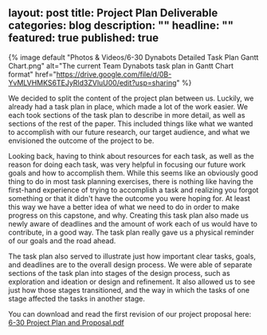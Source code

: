 layout: post
title: Project Plan Deliverable
categories: blog
description: ""
headline: ""
featured: true
published: true
---

{% image default "Photos & Videos/6-30 Dynabots Detailed Task Plan Gantt Chart.png" alt="The current Team Dynabots task plan in Gantt Chart format" href="https://drive.google.com/file/d/0B-YvMLVHMKS6TEJyRld3ZVluU00/edit?usp=sharing" %}

We decided to split the content of the project plan between us. Luckily, we already had a task plan in place, which made a lot of the work easier. We each took sections of the task plan to describe in more detail, as well as sections of the rest of the paper. This included things like what we wanted to accomplish with our future research, our target audience, and what we envisioned the outcome of the project to be.

Looking back, having to think about resources for each task, as well as the reason for doing each task, was very helpful in focusing our future work goals and how to accomplish them. While this seems like an obviously good thing to do in most task planning exercises, there is nothing like having the first-hand experience of trying to accomplish a task and realizing you forgot something or that it didn't have the outcome you were hoping for. At least this way we have a better idea of what we need to do in order to make progress on this capstone, and why. Creating this task plan also made us newly aware of deadlines and the amount of work each of us would have to contribute, in a good way. The task plan really gave us a physical reminder of our goals and the road ahead.

The task plan also served to illustrate just how important clear tasks, goals, and deadlines are to the overall design process. We were able of separate sections of the task plan into stages of the design process, such as exploration and ideation or design and refinement. It also allowed us to see just how those stages transitioned, and the way in which the tasks of one stage affected the tasks in another stage.

You can download and read the first revision of our project proposal here: [6-30 Project Plan and Proposal.pdf](https://drive.google.com/file/d/0B-YvMLVHMKS6SDBEeHhyZmR4M3c/edit?usp=sharing)
